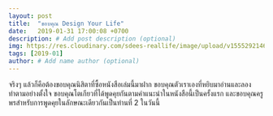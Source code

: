 ```yaml
---
layout: post
title:  "ขอบคุณ Design Your Life"
date:   2019-01-31 17:00:08 +0700
description: # Add post description (optional)
img: https://res.cloudinary.com/sdees-reallife/image/upload/v1555292146/IMG_20181206_093925350.jpg # Add image post (optional)
tags: [2019-01]
author: # Add name author (optional)
---
```

จริงๆ แล้วก็คือต้องขอบคุณนิสิตาที่ซื้อหนังสือเล่มนี้มาฝาก ขอบคุณตัวเราเองที่หยิบมาอ่านและลองทำตามอย่างตั้งใจ ขอบคุณโตเกียวที่ได้พูดคุยกันตามคำแนะนำในหนังสือนี้เป็นครั้งแรก และขอบคุณครูพรสำหรับการพูดคุยในลักษณะเดียวกันเป็นท่านที่ 2 ในวันนี้
